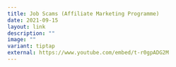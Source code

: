 ```yaml
---
title: Job Scams (Affiliate Marketing Programme)
date: 2021-09-15
layout: link
description: ""
image: ""
variant: tiptap
external: https://www.youtube.com/embed/t-r0gpADG2M
---
```

